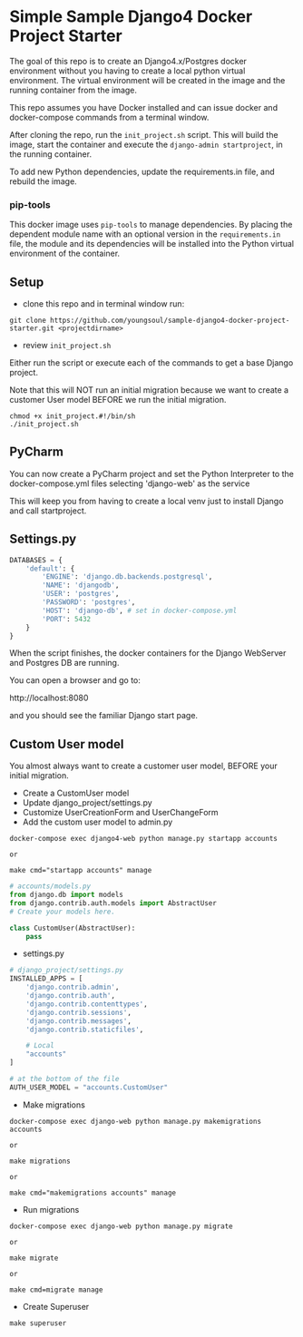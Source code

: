 # Simple Sample Django4 Docker Project Starter

The goal of this repo is to create an Django4.x/Postgres docker environment without you having to create a local python virtual environment.  The virtual environment will be created in the image and the running container from the image.  

This repo assumes you have Docker installed and can issue docker and docker-compose commands from a terminal window.

After cloning the repo, run the `init_project.sh` script.  This will build the image, start the container and execute the `django-admin startproject`, in the running container.

To add new Python dependencies, update the requirements.in file, and rebuild the image.

### pip-tools
This docker image uses `pip-tools` to manage dependencies.  By placing the dependent module name with an optional version in the `requirements.in` file, the module and its dependencies will be installed into the Python virtual environment of the container.


## Setup

* clone this repo and in terminal window run:

```shell
git clone https://github.com/youngsoul/sample-django4-docker-project-starter.git <projectdirname>
```

* review `init_project.sh`

Either run the script or execute each of the commands to get a base Django project.

Note that this will NOT run an initial migration because we want to create a customer User model BEFORE we run the initial migration.

```shell
chmod +x init_project.#!/bin/sh
./init_project.sh
```

## PyCharm

You can now create a PyCharm project and set the Python Interpreter to the docker-compose.yml files selecting 'django-web' as the service

This will keep you from having to create a local venv just to install Django and call startproject.

## Settings.py

```python
DATABASES = {
    'default': {
        'ENGINE': 'django.db.backends.postgresql',
        'NAME': 'djangodb',
        'USER': 'postgres',
        'PASSWORD': 'postgres',
        'HOST': 'django-db', # set in docker-compose.yml
        'PORT': 5432
    }
}

```

When the script finishes, the docker containers for the Django WebServer and Postgres DB are running.

You can open a browser and go to:

http://localhost:8080

and you should see the familiar Django start page.


## Custom User model

You almost always want to create a customer user model, BEFORE your initial migration.

* Create a CustomUser model
* Update django_project/settings.py
* Customize UserCreationForm and UserChangeForm
* Add the custom user model to admin.py

```shell
docker-compose exec django4-web python manage.py startapp accounts

or

make cmd="startapp accounts" manage
```

```python
# accounts/models.py
from django.db import models
from django.contrib.auth.models import AbstractUser
# Create your models here.

class CustomUser(AbstractUser):
    pass
```

* settings.py

```python
# django_project/settings.py
INSTALLED_APPS = [
    'django.contrib.admin',
    'django.contrib.auth',
    'django.contrib.contenttypes',
    'django.contrib.sessions',
    'django.contrib.messages',
    'django.contrib.staticfiles',

    # Local
    "accounts"
]

# at the bottom of the file
AUTH_USER_MODEL = "accounts.CustomUser"
```

* Make migrations

```shell
docker-compose exec django-web python manage.py makemigrations accounts

or

make migrations

or

make cmd="makemigrations accounts" manage

```

* Run migrations

```shell
docker-compose exec django-web python manage.py migrate

or

make migrate

or

make cmd=migrate manage

```

* Create Superuser

```shell
make superuser
```
